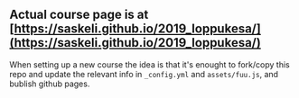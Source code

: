 ## Actual course page is at [https://saskeli.github.io/2019_loppukesa/](https://saskeli.github.io/2019_loppukesa/)

When setting up a new course the idea is that it's enought to fork/copy this repo and update the relevant info in `_config.yml` and `assets/fuu.js`, and bublish github pages.
